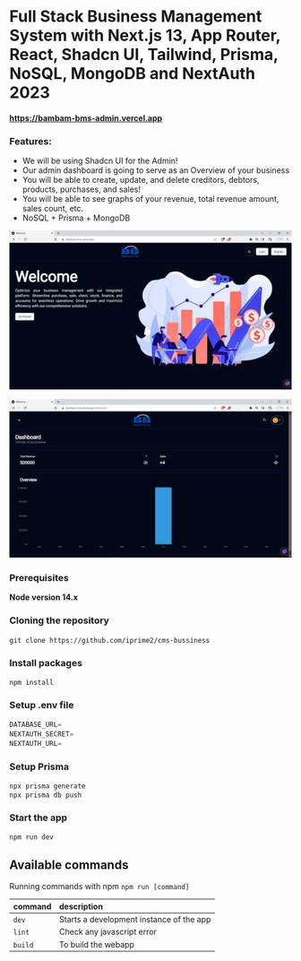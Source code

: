 # Full Stack Business Management System with Next.js 13, App Router, React, Shadcn UI, Tailwind, Prisma, NoSQL, MongoDB and NextAuth 2023

#### https://bambam-bms-admin.vercel.app

### Features:

- We will be using Shadcn UI for the Admin!
- Our admin dashboard is going to serve as an Overview of your business
- You will be able to create, update, and delete creditors, debtors, products, purchases, and sales!
- You will be able to see graphs of your revenue, total revenue amount, sales count, etc.
- NoSQL + Prisma + MongoDB

![Screenshot](demo.png)

![Screenshot](demo1.png)

### Prerequisites

**Node version 14.x**

### Cloning the repository

```shell
git clone https://github.com/iprime2/cms-bussiness
```

### Install packages

```shell
npm install
```

### Setup .env file

```js
DATABASE_URL=
NEXTAUTH_SECRET=
NEXTAUTH_URL=
```
 
### Setup Prisma

```shell
npx prisma generate
npx prisma db push

```

### Start the app

```shell
npm run dev
```

## Available commands

Running commands with npm `npm run [command]`

| command         | description                              |
| :-------------- | :--------------------------------------- |
| `dev`           | Starts a development instance of the app |
| `lint`          | Check any javascript error               |
| `build`         | To build the webapp                      |

